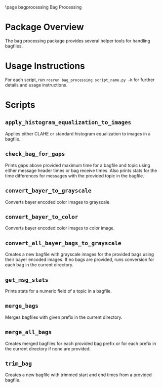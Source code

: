 \page bagprocessing Bag Processing

# Package Overview
The bag processing package provides several helper tools for handling bagfiles.

# Usage Instructions
For each script, run `rosrun bag_processing script_name.py -h` for further details and 
usage instructions.

# Scripts
## `apply_histogram_equalization_to_images`
Applies either CLAHE or standard histogram equalization to images in a bagfile.  

## `check_bag_for_gaps`
Prints gaps above provided maximum time for a bagfile and topic using either message header times or bag receive times.
Also prints stats for the time differences for messages with the provided topic in the bagfile.

## `convert_bayer_to_grayscale`
Converts bayer encoded color images to grayscale.

## `convert_bayer_to_color`
Converts bayer encoded color images to color image.

## `convert_all_bayer_bags_to_grayscale`
Creates a new bagfile with grayscale images for the provided bags using their bayer encoded images.
If no bags are provided, runs conversion for each bag in the current directory.

## `get_msg_stats` 
Prints stats for a numeric field of a topic in a bagfile.

## `merge_bags`
Merges bagfiles with given prefix in the current directory.

## `merge_all_bags`
Creates merged bagfiles for each provided bag prefix or for each prefix in the current directory
if none are provided. 

## `trim_bag`
Creates a new bagfile with trimmed start and end times from a provided
bagfile.

